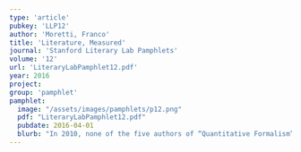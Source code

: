 ```yaml
---
type: 'article'
pubkey: 'LLP12'
author: 'Moretti, Franco'
title: 'Literature, Measured'
journal: 'Stanford Literary Lab Pamphlets'
volume: '12'
url: 'LiteraryLabPamphlet12.pdf'
year: 2016
project:
group: 'pamphlet'
pamphlet:
  image: "/assets/images/pamphlets/p12.png"
  pdf: "LiteraryLabPamphlet12.pdf"
  pubdate: 2016-04-01
  blurb: "In 2010, none of the five authors of “Quantitative Formalism” had any idea they were writing a “pamphlet”. A well-known scholarly journal had been asking for an article on new critical approaches, and that’s where we sent the piece once it was finished. But …"
---
```

